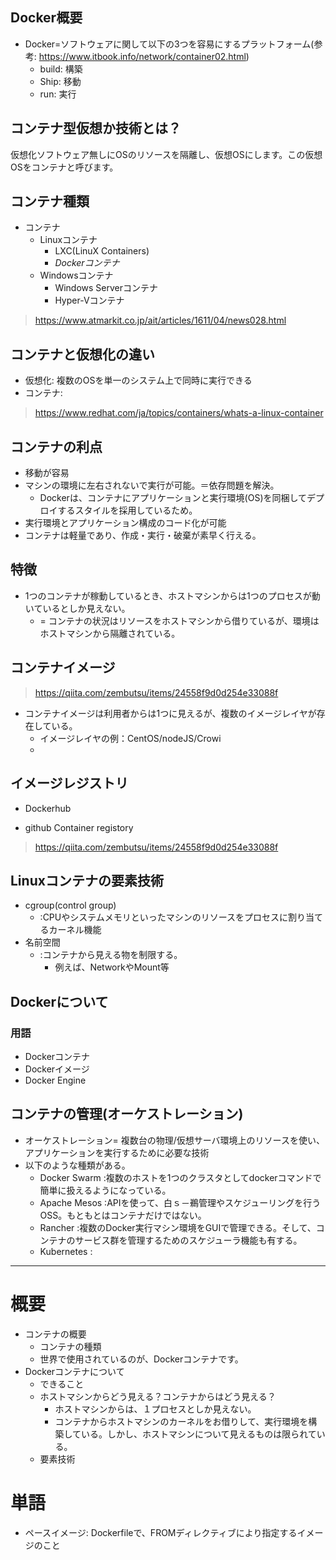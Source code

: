 
## Docker概要
* Docker=ソフトウェアに関して以下の3つを容易にするプラットフォーム(参考: https://www.itbook.info/network/container02.html)
  * build: 構築
  * Ship: 移動
  * run: 実行

## コンテナ型仮想か技術とは？
仮想化ソフトウェア無しにOSのリソースを隔離し、仮想OSにします。この仮想OSをコンテナと呼びます。

## コンテナ種類
* コンテナ
  * Linuxコンテナ
    * LXC(LinuX Containers)
    * _Dockerコンテナ_
  * Windowsコンテナ
    * Windows Serverコンテナ
    * Hyper-Vコンテナ
> https://www.atmarkit.co.jp/ait/articles/1611/04/news028.html

## コンテナと仮想化の違い
* 仮想化: 複数のOSを単一のシステム上で同時に実行できる
* コンテナ:
> https://www.redhat.com/ja/topics/containers/whats-a-linux-container

## コンテナの利点
* 移動が容易
* マシンの環境に左右されないで実行が可能。＝依存問題を解決。
  * Dockerは、コンテナにアプリケーションと実行環境(OS)を同梱してデプロイするスタイルを採用しているため。
* 実行環境とアプリケーション構成のコード化が可能
* コンテナは軽量であり、作成・実行・破棄が素早く行える。


## 特徴
* 1つのコンテナが稼動しているとき、ホストマシンからは1つのプロセスが動いているとしか見えない。
  * = コンテナの状況はリソースをホストマシンから借りているが、環境はホストマシンから隔離されている。

## コンテナイメージ
> https://qiita.com/zembutsu/items/24558f9d0d254e33088f

* コンテナイメージは利用者からは1つに見えるが、複数のイメージレイヤが存在している。
  * イメージレイヤの例：CentOS/nodeJS/Crowi
  *

## イメージレジストリ
* Dockerhub
>
* github Container registory
>
> https://qiita.com/zembutsu/items/24558f9d0d254e33088f

## Linuxコンテナの要素技術
* cgroup(control group)
  * :CPUやシステムメモリといったマシンのリソースをプロセスに割り当てるカーネル機能
* 名前空間
  * :コンテナから見える物を制限する。
    * 例えば、NetworkやMount等

## Dockerについて
### 用語
* Dockerコンテナ
* Dockerイメージ
* Docker Engine

## コンテナの管理(オーケストレーション)
* オーケストレーション= 複数台の物理/仮想サーバ環境上のリソースを使い、アプリケーションを実行するために必要な技術
* 以下のような種類がある。
  * Docker Swarm :複数のホストを1つのクラスタとしてdockerコマンドで簡単に扱えるようになっている。
  * Apache Mesos :APIを使って、白ｓ－鵜管理やスケジューリングを行うOSS。もともとはコンテナだけではない。
  * Rancher :複数のDocker実行マシン環境をGUIで管理できる。そして、コンテナのサービス群を管理するためのスケジューラ機能も有する。
  * Kubernetes :


---
# 概要
* コンテナの概要
  * コンテナの種類
  * 世界で使用されているのが、Dockerコンテナです。
* Dockerコンテナについて
  * できること
  * ホストマシンからどう見える？コンテナからはどう見える？
    * ホストマシンからは、１プロセスとしか見えない。
    * コンテナからホストマシンのカーネルをお借りして、実行環境を構築している。しかし、ホストマシンについて見えるものは限られている。
  * 要素技術

# 単語
* ペースイメージ: Dockerfileで、FROMディレクティブにより指定するイメージのこと
